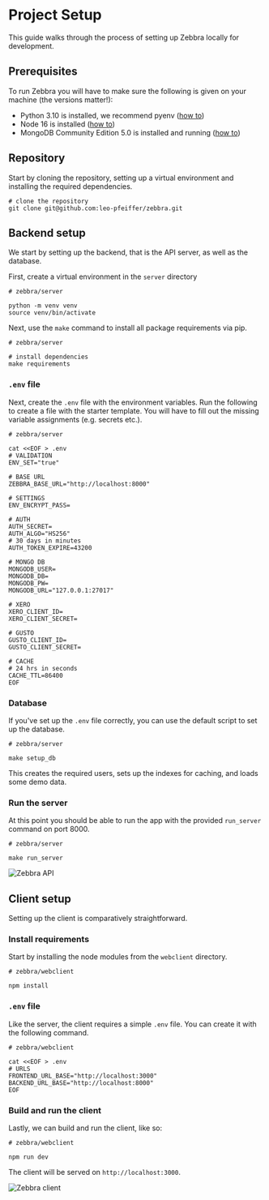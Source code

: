 # Project Setup

This guide walks through the process of setting up Zebbra locally for development.

## Prerequisites

To run Zebbra you will have to make sure the following is given on your machine (the versions matter!):

- Python 3.10 is installed, we recommend pyenv ([how to](https://www.liquidweb.com/kb/how-to-install-pyenv-on-ubuntu-18-04/))
- Node 16 is installed ([how to](https://nodejs.org/en/download/package-manager/))
- MongoDB Community Edition 5.0 is installed and running ([how to](https://www.mongodb.com/docs/manual/tutorial/install-mongodb-on-ubuntu/))

## Repository

Start by cloning the repository, setting up a virtual environment and installing the required dependencies.

```shell
# clone the repository
git clone git@github.com:leo-pfeiffer/zebbra.git
```

## Backend setup

We start by setting up the backend, that is the API server, as well as the database.

First, create a virtual environment in the `server` directory
```shell
# zebbra/server

python -m venv venv
source venv/bin/activate
```

Next, use the `make` command to install all package requirements via pip.

```shell
# zebbra/server

# install dependencies
make requirements
```

### `.env` file

Next, create the `.env` file with the environment variables. Run the following to create a file with the starter template. You will have to fill out the missing variable assignments (e.g. secrets etc.).


```shell
# zebbra/server

cat <<EOF > .env
# VALIDATION
ENV_SET="true"

# BASE URL
ZEBBRA_BASE_URL="http://localhost:8000"

# SETTINGS
ENV_ENCRYPT_PASS=

# AUTH
AUTH_SECRET=
AUTH_ALGO="HS256"
# 30 days in minutes
AUTH_TOKEN_EXPIRE=43200

# MONGO DB
MONGODB_USER=
MONGODB_DB=
MONGODB_PW=
MONGODB_URL="127.0.0.1:27017"

# XERO
XERO_CLIENT_ID=
XERO_CLIENT_SECRET=

# GUSTO
GUSTO_CLIENT_ID=
GUSTO_CLIENT_SECRET=

# CACHE
# 24 hrs in seconds
CACHE_TTL=86400
EOF
```

### Database

If you've set up the `.env` file correctly, you can use the default script to set up the database.

```shell
# zebbra/server

make setup_db
```

This creates the required users, sets up the indexes for caching, and loads some demo data.

### Run the server

At this point you should be able to run the app with the provided `run_server` command on port 8000.

```shell
# zebbra/server

make run_server
```

![Zebbra API](https://user-images.githubusercontent.com/50983452/180023467-f8e66e8b-fad0-4063-952d-3d64b3f14f10.png)


## Client setup

Setting up the client is comparatively straightforward. 

### Install requirements

Start by installing the node modules from the `webclient` directory.

```shell
# zebbra/webclient

npm install
```

### `.env` file

Like the server, the client requires a simple `.env` file. You can create it with the following command.

```shell
# zebbra/webclient

cat <<EOF > .env
# URLS
FRONTEND_URL_BASE="http://localhost:3000"
BACKEND_URL_BASE="http://localhost:8000"
EOF
```

### Build and run the client

Lastly, we can build and run the client, like so:

```shell
# zebbra/webclient

npm run dev
```

The client will be served on `http://localhost:3000`.

![Zebbra client](https://user-images.githubusercontent.com/50983452/180023257-d47d1fbd-0a94-4582-be27-4559030a9a01.png)
